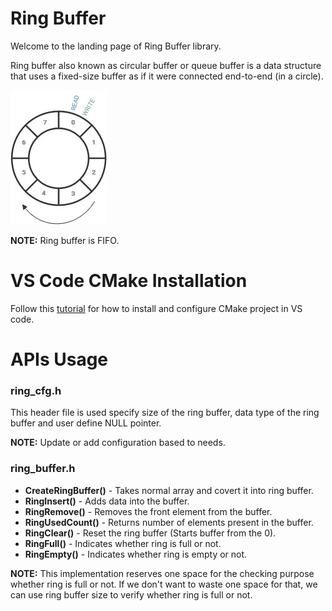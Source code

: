 Ring Buffer
================================================================================

Welcome to the landing page of Ring Buffer library.

Ring buffer also known as circular buffer or queue buffer is a data structure 
that uses a fixed-size buffer as if it were connected end-to-end (in a circle).

![](./diagrams/ring_buffer.jpeg)

__NOTE:__ Ring buffer is FIFO.

VS Code CMake Installation
================================================================================

Follow this 
[tutorial](https://computingonplains.wordpress.com/building-c-applications-with-cmake-and-visual-studio-code/) 
for how to install and configure CMake project in VS code.

APIs Usage
================================================================================

### ring_cfg.h

This header file is used specify size of the ring buffer, data type of the ring 
buffer and user define NULL pointer.

__NOTE:__ Update or add configuration based to needs.

### ring_buffer.h

* __CreateRingBuffer()__ - Takes normal array and covert it into ring buffer.
* __RingInsert()__       - Adds data into the buffer.
* __RingRemove()__       - Removes the front element from the buffer.
* __RingUsedCount()__    - Returns number of elements present in the buffer.
* __RingClear()__        - Reset the ring buffer (Starts buffer from the 0).
* __RingFull()__         - Indicates whether ring is full or not.
* __RingEmpty()__        - Indicates whether ring is empty or not.

__NOTE:__ This implementation reserves one space for the checking purpose whether
ring is full or not. If we don't want to waste one space for that, we can use 
ring buffer size to verify whether ring is full or not. 
                            